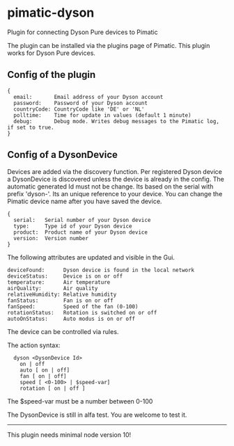 # pimatic-dyson
Plugin for connecting Dyson Pure devices to Pimatic

The plugin can be installed via the plugins page of Pimatic.
This plugin works for Dyson Pure devices.

## Config of the plugin
```
{
  email:       Email address of your Dyson account
  password:    Password of your Dyson account
  countryCode: CountryCode like 'DE' or 'NL'
  polltime:    Time for update in values (default 1 minute)
  debug:       Debug mode. Writes debug messages to the Pimatic log, if set to true.
}
```

## Config of a DysonDevice

Devices are added via the discovery function. Per registered Dyson device a DysonDevice is discovered unless the device is already in the config.
The automatic generated Id must not be change. Its based on the serial with prefix 'dyson-'. Its an unique reference to your device. You can change the Pimatic device name after you have saved the device.

```
{
  serial:   Serial number of your Dyson device
  type:     Type id of your Dyson device
  product:  Product name of your Dyson device
  version:  Version number
}
```

The following attributes are updated and visible in the Gui.

```
deviceFound:      Dyson device is found in the local network
deviceStatus:     Device is on or off
temperature:      Air temperature
airQuality:       Air quality
relativeHumidity: Relative humidity
fanStatus:        Fan is on or off
fanSpeed:         Speed of the fan (0-100)
rotationStatus:   Rotation is switched on or off
autoOnStatus:     Auto modus is on or off
```

The device can be controlled via rules.

The action syntax:
```
  dyson <DysonDevice Id>
  	on | off
  	auto [ on | off]  
  	fan [ on | off]
  	speed [ <0-100> | $speed-var]
  	rotation [ on | off ]
```

The $speed-var must be a number between 0-100

The DysonDevice is still in alfa test. You are welcome to test it.

----
This plugin needs minimal node version 10!
